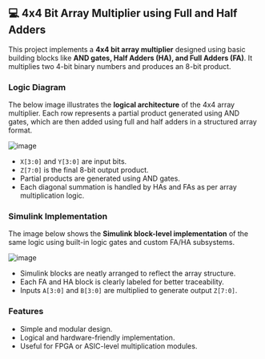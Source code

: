 ## 💻 4x4 Bit Array Multiplier using Full and Half Adders

This project implements a **4x4 bit array multiplier** designed using basic building blocks like **AND gates, Half Adders (HA), and Full Adders (FA)**. It multiplies two 4-bit binary numbers and produces an 8-bit product.

###  Logic Diagram

The below image illustrates the **logical architecture** of the 4x4 array multiplier. Each row represents a partial product generated using AND gates, which are then added using full and half adders in a structured array format.

![image](https://github.com/user-attachments/assets/1f7c2f67-fcdf-4425-a2df-d844c7f4020d)

- `X[3:0]` and `Y[3:0]` are input bits.
- `Z[7:0]` is the final 8-bit output product.
- Partial products are generated using AND gates.
- Each diagonal summation is handled by HAs and FAs as per array multiplication logic.

###  Simulink Implementation

The image below shows the **Simulink block-level implementation** of the same logic using built-in logic gates and custom FA/HA subsystems.

![image](https://github.com/user-attachments/assets/6fbc506a-7367-4f99-bdc4-466c75541728)

- Simulink blocks are neatly arranged to reflect the array structure.
- Each FA and HA block is clearly labeled for better traceability.
- Inputs `A[3:0]` and `B[3:0]` are multiplied to generate output `Z[7:0]`.

###  Features

- Simple and modular design.
- Logical and hardware-friendly implementation.
- Useful for FPGA or ASIC-level multiplication modules.


